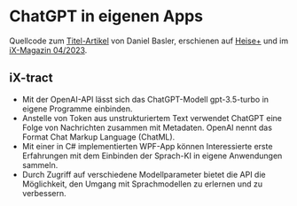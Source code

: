 # ChatGPT in eigenen Apps

Quellcode zum [Titel-Artikel](https://www.heise.de/select/ix/2023/4/2303109135234569183) von Daniel Basler, erschienen auf [Heise+](xxx) und im [iX-Magazin 04/2023](https://www.heise.de/select/ix/2023/4).

## iX-tract
- Mit der OpenAI-API lässt sich das ChatGPT-Modell gpt-3.5-turbo in eigene Programme einbinden.
- Anstelle von Token aus unstrukturiertem Text verwendet ChatGPT eine Folge von Nachrichten zusammen mit Metadaten. OpenAI nennt das Format Chat Markup Language (ChatML).
- Mit einer in C# implementierten WPF-App können Interessierte erste Erfahrungen
mit dem Einbinden der Sprach-KI in eigene Anwendungen sammeln.
- Durch Zugriff auf verschiedene Modellparameter bietet die API die Möglichkeit, den
Umgang mit Sprachmodellen zu erlernen und zu verbessern.
